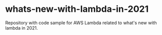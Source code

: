 # whats-new-with-lambda-in-2021
Repository with code sample for AWS Lambda related to what's new with lambda in 2021.
